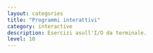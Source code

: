 ```yaml
---
layout: categories
title: "Programmi interattivi"
category: interactive
description: Esercizi asull'I/O da terminale.
level: 10
---
```


